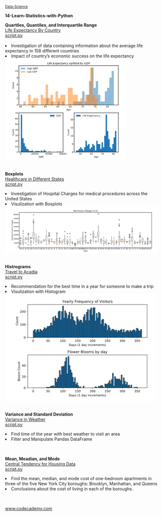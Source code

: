 <sub><a href="https://github.com/stefanm-git/Data-Science">Data-Science</a></sub>

<b>14-Learn-Statistics-with-Python</b>


<div style="float:left">
<b>Quartiles, Quantiles, and Interquartile Range</b></br>
<a href="quartiles_quantile_interquantile_range_project.py">
Life Expectancy By Country</br>
script.py</br></br></a>
<li>Investigation of data containing information about the average life expectancy in 158 different countries</li>
<li>Impact of country’s economic success on the life expectancy</li>
<img src="img/quartiles_quantile_interquantile_range_project.png" alt="img" width="400px"></a></br></br>

<b>Boxplots</b></br>
<a href="boxplots.py">
Healthcare in Different States</br>
script.py</a>
<li>Investigation of Hospital Charges for medical procedures across the United States</li>
<li>Visulization with Boxplots</li>
<img src="img/boxplots.png" alt="img" width="800px"></a></br></br>

<b>Histrograms</b></br>
<a href="historgrams_project.py">
Travel to Acadia</br>
script.py</a>
<li>Recommendation for the best time in a year for someone to make a trip </li>
<li>Visulization with Histogram</li>
<img src="img/historgrams_project.png" alt="img" width="500px"></br></br>

<b>Variance and Standard Deviation</b></br>
<a href="variance_and_standard_deviation_project.py">
Variance in Weather</br>
script.py</br></a>
<li>Find time of the year with best weather to visit an area</li>
<li>Filter and Manipulate Pandas DataFrame</li>
</br></br>

<b>Mean, Meadian, and Mode</b></br>
<a href="mean_median_mode_project.py">
Central Tendency for Housing Data</br>
script.py</br></a>
<li>Find the mean, median, and mode cost of one-bedroom apartments in three of the five New York City boroughs: Brooklyn, Manhattan, and Queens</li>
<li>Conclusions about the cost of living in each of the boroughs.</li>
</br></br>




www.codecademy.com


